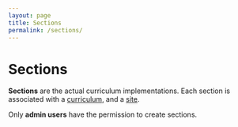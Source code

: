 ```yaml
---
layout: page
title: Sections
permalink: /sections/
---
```


# Sections

**Sections** are the actual curriculum implementations. Each section is associated with a [curriculum](/curriculums), and a [site](/sites).

Only **admin users** have the permission to create sections.
